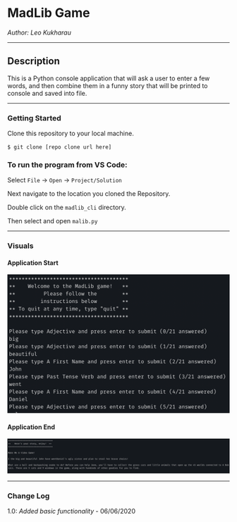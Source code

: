 # MadLib Game

_Author: Leo Kukharau_

---

## Description

This is a Python console application that will ask a user to enter a few words, and then combine them in a funny story that will be printed to console and saved into file.

---

### Getting Started

Clone this repository to your local machine.

```
$ git clone [repo clone url here]
```

### To run the program from VS Code:

Select `File` -> `Open` -> `Project/Solution`

Next navigate to the location you cloned the Repository.

Double click on the `madlib_cli` directory.

Then select and open `malib.py`

---

### Visuals

#### Application Start

![Image 1](./assets/1.png)

#### Application End

![Image 2](./assets/2.png)

---

### Change Log

1.0: _Added basic functionality_ - 06/06/2020
